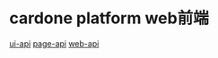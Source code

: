 # cardone platform web前端

[ui-api](ui-api/index.md)
[page-api](page-api/index.md)
[web-api](web-api/index.md)